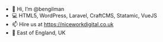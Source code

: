 - 👋 Hi, I’m @bengilman
- 💻 HTML5, WordPress, Laravel, CraftCMS, Statamic, VueJS
- 📫 Hire us at https://niceworkdigital.co.uk
- 📍 East of England, UK
